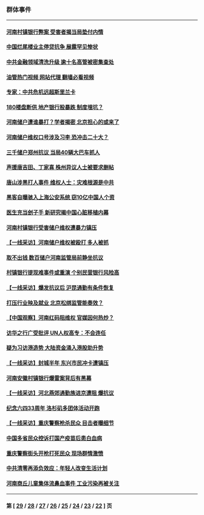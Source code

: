 ### 群体事件
---
#### [河南村镇银行弊案 受害者揭当局垫付内情](../../pages/ncid279/n13791990.md?08010445) 
#### [中国烂尾楼业主停贷抗争 展露罕见惨状](../../pages/ncid279/n13787794.md?08010445) 
#### [中共金融领域清洗升级 逾十名高管被密集查处](../../pages/ncid279/n13782694.md?08010445) 
#### [油管热门视频 网站代理 翻墙必看视频](http://209.222.30.114:81/youtube.html?08010445)
#### [专家：中共危机远超斯里兰卡](../../pages/ncid279/n13782248.md?08010445) 
#### [180楼盘断供 地产银行股暴跌 制度埋坑？](../../pages/ncid279/n13780778.md?08010445) 
#### [河南储户遭谁暴打？学者揭密 北京担心的或来了](../../pages/ncid279/n13779407.md?08010445) 
#### [河南储户维权口号涉及习李 恐冲击二十大？](../../pages/ncid279/n13778148.md?08010445) 
#### [三千储户郑州抗议 当局40辆大巴车抓人](../../pages/ncid279/n13777593.md?08010445) 
#### [声援唐吉田、丁家喜 株州异议人士被要求删帖](../../pages/ncid279/n13775534.md?08010445) 
#### [唐山涉黑打人事件 维权人士：灾难根源是中共](../../pages/ncid279/n13773534.md?08010445) 
#### [黑客自曝骇入上海公安系统 窃10亿中国人个资](../../pages/ncid279/n13773395.md?08010445) 
#### [医生充当刽子手 新研究揭中国心脏移植内幕](../../pages/ncid279/n13772291.md?08010445) 
#### [河南村镇银行受害储户维权遭暴力镇压](../../pages/ncid279/n13770841.md?08010445) 
#### [【一线采访】河南储户维权被殴打 多人被抓](../../pages/ncid279/n13768629.md?08010445) 
#### [取不出钱 数百储户河南监管局前静坐抗议](../../pages/ncid279/n13767198.md?08010445) 
#### [村镇银行提现难事件或重演 个别民营银行风险高](../../pages/ncid279/n13764495.md?08010445) 
#### [【一线采访】爆发抗议后 沪昆通勤有条件恢复](../../pages/ncid279/n13763504.md?08010445) 
#### [打压行业殃及就业 北京松绑监管能奏效？](../../pages/ncid279/n13761130.md?08010445) 
#### [【中国观察】河南红码阻维权 官媒因何热炒？](../../pages/ncid279/n13760146.md?08010445) 
#### [访华之行广受批评 UN人权高专：不会连任](../../pages/ncid279/n13758655.md?08010445) 
#### [疑为习访港造势 大陆资金涌入港股助升势](../../pages/ncid279/n13756127.md?08010445) 
#### [【一线采访】封城半年 东兴市民冲卡遭镇压](../../pages/ncid279/n13754277.md?08010445) 
#### [河南安徽村镇银行爆雷案背后有黑幕](../../pages/ncid279/n13754230.md?08010445) 
#### [【一线采访】河北燕郊通勤族进京遭阻 爆抗议](../../pages/ncid279/n13749999.md?08010445) 
#### [纪念六四33周年 洛杉矶多团体活动开跑](../../pages/ncid279/n13749760.md?08010445) 
#### [【一线采访】重庆警察枪杀民众 目击者曝细节](../../pages/ncid279/n13749360.md?08010445) 
#### [中国多省民众控诉打国产疫苗后患白血病](../../pages/ncid279/n13748740.md?08010445) 
#### [重庆警察街头开枪打死民众 现场群情激愤](../../pages/ncid279/n13749070.md?08010445) 
#### [中共清零再添负效应：年轻人改变生活计划](../../pages/ncid279/n13748102.md?08010445) 
#### [河南商丘儿童集体流鼻血事件 工业污染再被关注](../../pages/ncid279/n13747065.md?08010445) 

---
#### 第 [ [29](./29.md?08010445) / [28](./28.md?08010445) / [27](./27.md?08010445) / [26](./26.md?08010445) / [25](./25.md?08010445) / [24](./24.md?08010445) / [23](./23.md?08010445) / [22](./22.md?08010445) ] 页
